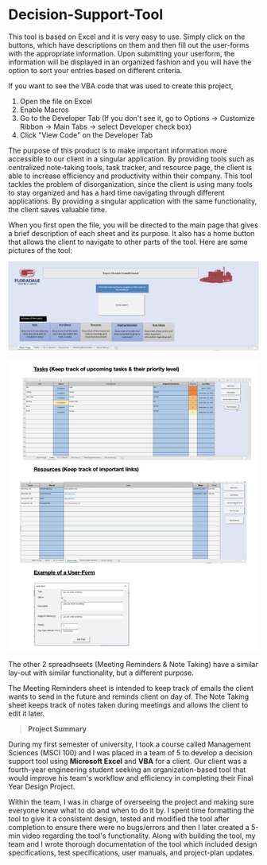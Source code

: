 # Decision-Support-Tool

This tool is based on Excel and it is very easy to use. Simply click on the buttons, which have descriptions on them and then fill out the user-forms with the appropriate information. Upon submitting your userform, the information will be displayed in an organized fashion and you will have the option to sort your entries based on different criteria.

If you want to see the VBA code that was used to create this project,

1. Open the file on Excel
2. Enable Macros
3. Go to the Developer Tab (If you don't see it, go to Options -> Customize Ribbon -> Main Tabs -> select Developer check box)
4. Click "View Code" on the Developer Tab

The purpose of this product is to make important information more accessible to our client in a singular application. By providing tools such as centralized note-taking tools, task tracker, and resource page, the client is able to increase efficiency and productivity within their company. This tool tackles the problem of disorganization, since the client is using many tools to stay organized and has a hard time navigating through different applications. By providing a singular application with the same functionality, the client saves valuable time. 

When you first open the file, you will be directed to the main page that gives a brief description of each sheet and its purpose. It also has a home button that allows the client to navigate to other parts of the tool. Here are some pictures of the tool: 

![Screenshot1](https://github.com/Yaathavi/Decision-Support-Tool/blob/main/screenshot.png?raw=true)

![Screenshot2](https://github.com/Yaathavi/Decision-Support-Tool/blob/main/Screenshot2.png?raw=true)

The other 2 spreadhseets (Meeting Reminders & Note Taking) have a similar lay-out with similar functionality, but a different purpose.

The Meeting Reminders sheet is intended to keep track of emails the client wants to send in the future and reminds client on day of. 
The Note Taking sheet keeps track of notes taken during meetings and allows the client to edit it later.

> **Project Summary**

During my first semester of university, I took a course called Management Sciences (MSCI 100) and I was placed in a team of 5 to develop a decision support tool using **Microsoft Excel** and **VBA** for a client. Our client was a fourth-year engineering student seeking an organization-based tool that would improve his team's workflow and efficiency in completing their Final Year Design Project. 

Within the team, I was in charge of overseeing the project and making sure everyone knew what to do and when to do it by. I spent time formatting the tool to give it a consistent design, tested and modified the tool after completion to ensure there were no bugs/errors and then I later created a 5-min video regarding the tool's functionality. Along with building the tool, my team and I wrote thorough documentation of the tool which included design specifications, test specifications, user manuals, and project-plan updates.


